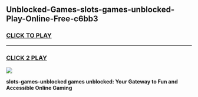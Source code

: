 
## Unblocked-Games-slots-games-unblocked-Play-Online-Free-c6bb3
<h3>
<a href="https://premium76.site?title=slots-games-unblocked&ref=26A">CLICK TO PLAY</a></h3>
<hr>

<h3>
<a href="https://premium76.site?title=slots-games-unblocked&ref=26A">CLICK 2 PLAY</a>
  
</h3>

<a href="https://premium76.site?title=slots-games-unblocked&ref=26A"><img src="https://clearcache.store/games.png"></a>


**slots-games-unblocked games unblocked: Your Gateway to Fun and Accessible Online Gaming**
